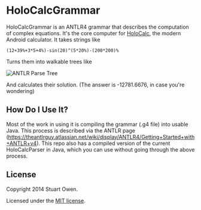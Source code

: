 # HoloCalcGrammar
HoloCalcGrammar is an ANTLR4 grammar that describes the computation of complex equations.  It's the core computer for [HoloCalc](https://play.google.com/store/apps/details?id=com.brogramming.HoloCalc), the modern Android calculator.  It takes strings like

```
(12+39%+3*5+4%)-sin(20)^(5*20%)-(200*200)%
```

Turns them into walkable trees like

![ANTLR Parse Tree](http://stuartowen.com/host/antlr_parse_tree.png)

And calculates their solution. (The answer is -12781.6676, in case you're wondering)


## How Do I Use It?
Most of the work in using it is compiling the grammar (.g4 file) into usable Java.  This process is described via the ANTLR page (https://theantlrguy.atlassian.net/wiki/display/ANTLR4/Getting+Started+with+ANTLR+v4).  This repo also has a compiled version of the current HoloCalcParser in Java, which you can use without going through the above process.

## License
Copyright 2014 Stuart Owen.

Licensed under the [MIT license](https://tldrlegal.com/license/mit-license).
